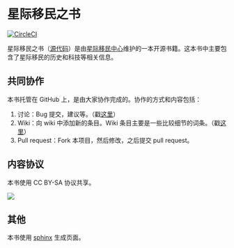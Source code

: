 # 星际移民之书

[![CircleCI](https://circleci.com/gh/InterImm/InterImmBook/tree/master.svg?style=svg)](https://circleci.com/gh/InterImm/InterImmBook/tree/master)

星际移民之书（[源代码](https://github.com/InterImm/InterImmBook)）是由[星际移民中心](http://interimm.org/)维护的一本开源书籍。这本书中主要包含了星际移民的历史和科技等相关信息。




## 共同协作

本书托管在 GitHub 上，是由大家协作完成的。协作的方式和内容包括：

1. 讨论：Bug 提交，建议等。（戳[这里](https://github.com/InterImm/InterImmBook/issues)）
2. Wiki：向 wiki 中添加新的条目。Wiki 条目主要是一些比较细节的词条。（戳[这里](https://github.com/InterImm/InterImmBook/wiki)）
3. Pull request：Fork 本项目，然后修改，之后提交 pull request。



## 内容协议

本书使用 CC BY-SA 协议共享。

![](https://raw.github.com/opentf/GuokrBadge/master/cc/gs/cc_bysa.flat.guokr.32.png)



## 其他

本书使用 [sphinx](http://sphinx-doc.org/) 生成页面。
